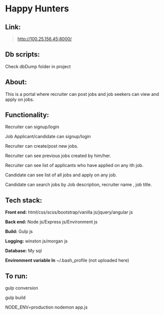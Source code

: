 # Happy Hunters

 ## Link:
 >http://100.25.156.45:8000/ 

## Db scripts:
Check dbDump folder in project

 ## About: 
 This is a portal where recruiter can post jobs and job seekers can view and apply on jobs.

## Functionality:
Recruiter can signup/login

Job Applicant/candidate can signup/login

Recruiter can create/post new jobs.

Recruiter can see previous jobs created by him/her.

Recruiter can see list of applicants who have applied on any ith job.

Candidate can see list of all jobs and apply on any job.

Candidate can search jobs by Job description, recruiter name , job title.


## Tech stack:
**Front end:** 
html/css/scss/bootstrap/vanilla js/jquery/angular js

**Back end:** 
Node js/Express js/Environment js

**Build:** 
Gulp js

**Logging:** 
winston js/morgan js

**Database:** My sql

**Environment variable In** ~/.bash_profile (not uploaded here)

## To run:
gulp conversion

gulp build

NODE_ENV=production nodemon app.js 






